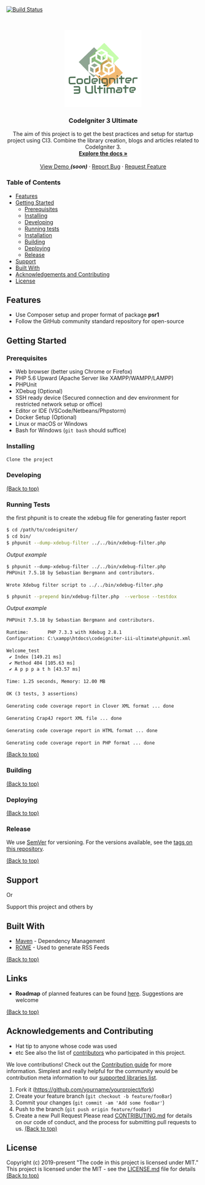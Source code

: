 <!-- PROJECT SHIELDS -->
<!--
*** I'm using markdown "reference style" links for readability.
*** Reference links are enclosed in brackets [ ] instead of parentheses ( ).
*** See the bottom of this document for the declaration of the reference variables
*** for contributors-url, forks-url, etc. This is an optional, concise syntax you may use.
*** https://www.markdownguide.org/basic-syntax/#reference-style-links
-->
<!--
Todos: Add project badges here
todos: test
-->

[![Build Status](https://dev.azure.com/rafi-secdevops/Codeigniter%203%20Ultimate/_apis/build/status/cocoytech.codeigniter-iii-ultimate?branchName=master)](https://dev.azure.com/rafi-secdevops/Codeigniter%203%20Ultimate/_build/latest?definitionId=18&branchName=master)

<!-- PROJECT LOGO -->
<br />
<p align="center">
  <a href="https://github.com/cocoytech/codeigniter-iii-ultimate">
    <img src="docs/images/logo.png" alt="CodeIgniter 3 Ultimate Logo" width="200" >
  </a>

  <h3 align="center">CodeIgniter 3 Ultimate</h3>

  <p align="center">
          The aim of this project is to get the best practices and setup for startup project using CI3. Combine the library creation, blogs and articles related to CodeIgniter 3.
    <br />
   <a href="https://github.com/cocoytech/codeigniter-iii-ultimate/docs"><strong>Explore the docs »</strong></a>
    <br />
    <br />
    <a href="#">View Demo </a><b><i>(soon)</i></b> <!-- https://ci3ultimate.cocoytech.com/ -->
    ·
    <a href="https://github.com/cocoytech/codeigniter-iii-ultimate/issues">Report Bug</a>
    ·
    <a href="https://github.com/cocoytech/codeigniter-iii-ultimate/issues">Request Feature</a>
  </p>
</p>

<!-- TABLE OF CONTENTS -->

### Table of Contents

- [Features](#features)
- [Getting Started](#getting-started)
  - [Prerequisites](#prerequisites)
  - [Installing](#installing)
  - [Developing](#developing)
  - [Running tests](#running-tests)
  - [Installation](#installation)
  - [Building](#building)
  - [Deploying](#deploying)
  - [Release](#release)
- [Support](#support)
- [Built With](#built-with)
- [Acknowledgements and Contributing](#acknowledgements-and-contributing)
- [License](#license)

## Features

- Use Composer setup and proper format of package **psr1**
- Follow the GitHub community standard repository for open-source
  <!--
  Todos: Insert table with images about the feature of the project
  -->

## Getting Started

<!--
Todo: Add link to the products need in the things to be install
-->

### Prerequisites

- Web browser (better using Chrome or Firefox)
- PHP 5.6 Upward (Apache Server like XAMPP/WAMPP/LAMPP)
- PHPUnit
- XDebug (Optional)
- SSH ready device (Secured connection and dev environment for restricted
  network setup or office)
- Editor or IDE (VSCode/Netbeans/Phpstorm)
- Docker Setup (Optional)
- Linux or macOS or Windows
- Bash for Windows (`git bash` should suffice)

### Installing

```git
Clone the project
```

<!--
Todo: Composer install
Todo: Docker yaml install
-->

### Developing

<!--
Todo: Proper clone the project
Todo: Add motivation and example from wikis of the development like blogs and articles
-->

[(Back to top)](#table-of-contents)

### Running Tests

the first phpunit is to create the xdebug file for generating faster report

```bash
$ cd /path/to/codeigniter/
$ cd bin/
$ phpunit --dump-xdebug-filter ../../bin/xdebug-filter.php
```

_Output example_

```
$ phpunit --dump-xdebug-filter ../../bin/xdebug-filter.php
PHPUnit 7.5.18 by Sebastian Bergmann and contributors.

Wrote Xdebug filter script to ../../bin/xdebug-filter.php
```

```bash
$ phpunit --prepend bin/xdebug-filter.php  --verbose --testdox
```

_Output example_

```
PHPUnit 7.5.18 by Sebastian Bergmann and contributors.

Runtime:       PHP 7.3.3 with Xdebug 2.8.1
Configuration: C:\xampp\htdocs\codeigniter-iii-ultimate\phpunit.xml

Welcome_test
 ✔ Index [149.21 ms]
 ✔ Method 404 [105.63 ms]
 ✔ A p p p a t h [43.57 ms]

Time: 1.25 seconds, Memory: 12.00 MB

OK (3 tests, 3 assertions)

Generating code coverage report in Clover XML format ... done

Generating Crap4J report XML file ... done

Generating code coverage report in HTML format ... done

Generating code coverage report in PHP format ... done
```

[(Back to top)](#table-of-contents)

### Building

<!--
Todo: explain about it will not build but the modules should be rund like composer and docker
-->

[(Back to top)](#table-of-contents)

### Deploying

<!--
Todo: CICD from Azure
Todo: CICD from Jenkin
Todo: CICD from Travis CI
Todo: CICD from Circle CI
-->

[(Back to top)](#table-of-contents)

### Release

<!--
Todo: Add roadmap link project
Todo: Add changelog link
Todo: release policy link
-->

We use [SemVer](http://semver.org/) for versioning. For the versions available,
see the [tags on this repository](https://github.com/your/project/tags).

[(Back to top)](#table-of-contents)

## Support

<!--a href="https://www.buymeacoffee.com/5Zn8Xh3l9" target="_blank"><img src="https://www.buymeacoffee.com/assets/img/custom_images/purple_img.png" alt="Buy Me A Coffee" style="height: 41px !important;width: 174px !important;box-shadow: 0px 3px 2px 0px rgba(190, 190, 190, 0.5) !important;-webkit-box-shadow: 0px 3px 2px 0px rgba(190, 190, 190, 0.5) !important;" ></a-->
<!-- Todo: Add Buy me a coffee -->

<p>Or</p>
<!-- Todo: Add patreon donation -->
<!--a href="https://www.patreon.com/amitmerchant">
	<img src="https://c5.patreon.com/external/logo/become_a_patron_button@2x.png" width="160">
</a-->

Support this project and others by <!-- Todo: Add paypal donation -->

## Built With

- [Maven](https://maven.apache.org/) - Dependency Management
- [ROME](https://rometools.github.io/rome/) - Used to generate RSS Feeds

[(Back to top)](#table-of-contents)

## Links

<!--



- Email address
- Google Group/mailing list (if applicable)
- IRC or Slack (if applicable)
-->

- **Roadmap** of planned features can be found [here](#). Suggestions are
  welcome

[(Back to top)](#table-of-contents)

## Acknowledgements and Contributing

<!--
Include a section for credits in order to highlight and link to the authors of your project.
- You should probably resize their picture using `?s=200` at the end of the image URL.
Todo: Inspiration link
-->

- Hat tip to anyone whose code was used
- etc See also the list of [contributors](contributors.md) who participated in
  this project.

We love contributions! Check out the [Contribution guide](CONTRIBUTING.md) for
more information. Simplest and really helpful for the community would be
contribution meta information to our
[supported libraries list](https://github.com/sourcerer-io/awesome-libraries).

1. Fork it (<https://github.com/yourname/yourproject/fork>)
2. Create your feature branch (`git checkout -b feature/fooBar`)
3. Commit your changes (`git commit -am 'Add some fooBar'`)
4. Push to the branch (`git push origin feature/fooBar`)
5. Create a new Pull Request Please read
   [CONTRIBUTING.md](https://gist.github.com/PurpleBooth/b24679402957c63ec426)
   for details on our code of conduct, and the process for submitting pull
   requests to us. [(Back to top)](#table-of-contents)

## License

<!--
The awesome list is dedicated to the public domain. Use it as you please with no restrictions whatsoever.

If you contribute code to this project, you are implicitly allowing your code to be distributed under the MIT license. You are also implicitly verifying that all code is your original work. </legalese>
One really important part: Give your project a proper license. Here you should
state what the license is and how to find the text version of the license.
Something like:
-->

Copyright (c) 2019-present "The code in this project is licensed under MIT."
This project is licensed under the MIT - see the [LICENSE.md](LICENSE.md) file
for details [(Back to top)](#table-of-contents)

<!-- Markdown link & img dfn's -->
<!-- https://www.markdownguide.org/basic-syntax/#reference-style-links -->

[psr4-link]: https://www.php-fig.org/psr/psr-4/ "PHP Standard Rule #4"
